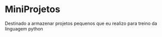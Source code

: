 # MiniProjetos
 Destinado a armazenar projetos pequenos que eu realizo para treino da linguagem python
